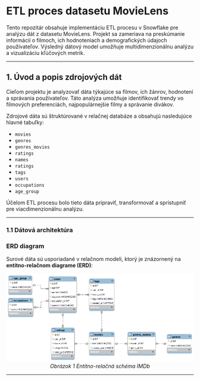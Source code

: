 # **ETL proces datasetu MovieLens**

Tento repozitár obsahuje implementáciu ETL procesu v Snowflake pre analýzu dát z datasetu MovieLens. Projekt sa zameriava na preskúmanie informácií o filmoch, ich hodnoteniach a demografických údajoch používateľov. Výsledný dátový model umožňuje multidimenzionálnu analýzu a vizualizáciu kľúčových metrik.

---
## **1. Úvod a popis zdrojových dát**
Cieľom projektu je analyzovať dáta týkajúce sa filmov, ich žánrov, hodnotení a správania používateľov. Táto analýza umožňuje identifikovať trendy vo filmových preferenciách, najpopulárnejšie filmy a správanie divákov.

Zdrojové dáta sú štruktúrované v relačnej databáze a obsahujú nasledujúce hlavné tabuľky:

- `movies`
- `genres`
- `genres_movies`
- `ratings`
- `names`
- `ratings`
- `tags`
- `users`
- `occupations`
- `age_group`

Účelom ETL procesu bolo tieto dáta pripraviť, transformovať a sprístupniť pre viacdimenzionálnu analýzu.

---
### **1.1 Dátová architektúra**

### **ERD diagram**
Surové dáta sú usporiadané v relačnom modeli, ktorý je znázornený na **entitno-relačnom diagrame (ERD)**:

<p align="center">
  <img src="https://github.com/kravchenko06/MovieLends/blob/main/erd_schema.png">
  <br>
  <em>Obrázok 1 Entitno-relačná schéma IMDb</em>
</p>

---
